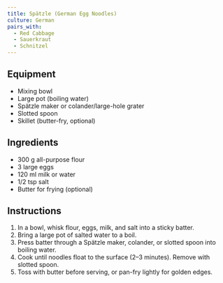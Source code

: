 ```yaml
---
title: Spätzle (German Egg Noodles)
culture: German
pairs_with:
  - Red Cabbage
  - Sauerkraut
  - Schnitzel
---
```


## Equipment
- Mixing bowl
- Large pot (boiling water)
- Spätzle maker or colander/large-hole grater
- Slotted spoon
- Skillet (butter-fry, optional)

## Ingredients
- 300 g all-purpose flour
- 3 large eggs
- 120 ml milk or water
- 1/2 tsp salt
- Butter for frying (optional)

## Instructions
1. In a bowl, whisk flour, eggs, milk, and salt into a sticky batter.
2. Bring a large pot of salted water to a boil.
3. Press batter through a Spätzle maker, colander, or slotted spoon into boiling water.
4. Cook until noodles float to the surface (2–3 minutes). Remove with slotted spoon.
5. Toss with butter before serving, or pan-fry lightly for golden edges.
